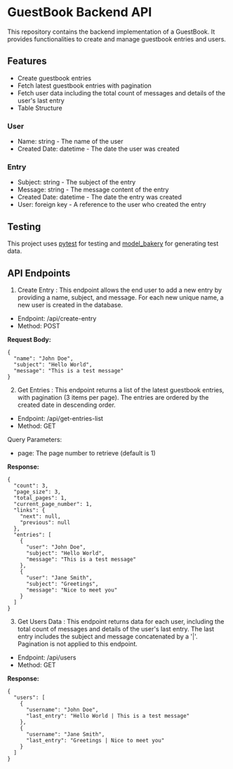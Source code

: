 # GuestBook Backend API

This repository contains the backend implementation of a GuestBook. It provides functionalities to create and manage guestbook entries and users.

## Features

 + Create guestbook entries
 + Fetch latest guestbook entries with pagination
 + Fetch user data including the total count of messages and details of the user's last entry
 + Table Structure

### User
 + Name: string - The name of the user
 + Created Date: datetime - The date the user was created
### Entry
 + Subject: string - The subject of the entry
 + Message: string - The message content of the entry
 + Created Date: datetime - The date the entry was created
 + User: foreign key - A reference to the user who created the entry

## Testing
 This project uses [pytest](https://docs.pytest.org/en/8.2.x/) for testing and [model_bakery](https://model-bakery.readthedocs.io/en/latest/#) for generating test data.

## API Endpoints

1. Create Entry : This endpoint allows the end user to add a new entry by providing a name, subject, and message. For each new unique name, a new user is created in the database.
 + Endpoint: /api/create-entry
 + Method: POST

**Request Body:**
```
{
  "name": "John Doe",
  "subject": "Hello World",
  "message": "This is a test message"
}
```

2. Get Entries : This endpoint returns a list of the latest guestbook entries, with pagination (3 items per page). The entries are ordered by the created date in descending order.
 + Endpoint: /api/get-entries-list
 + Method: GET

 Query Parameters:
  + page: The page number to retrieve (default is 1)

**Response:**
```
{
  "count": 3,
  "page_size": 3,
  "total_pages": 1,
  "current_page_number": 1,
  "links": {
    "next": null,
    "previous": null
  },
  "entries": [
    {
      "user": "John Doe",
      "subject": "Hello World",
      "message": "This is a test message"
    },
    {
      "user": "Jane Smith",
      "subject": "Greetings",
      "message": "Nice to meet you"
    }
  ]
}
```

3. Get Users Data : This endpoint returns data for each user, including the total count of messages and details of the user's last entry. The last entry includes the subject and message concatenated by a '|'. Pagination is not applied to this endpoint.
 + Endpoint: /api/users
 + Method: GET

**Response:**
```
{
  "users": [
    {
      "username": "John Doe",
      "last_entry": "Hello World | This is a test message"
    },
    {
      "username": "Jane Smith",
      "last_entry": "Greetings | Nice to meet you"
    }
  ]
}

```
